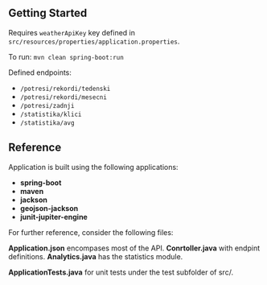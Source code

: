 ## Getting Started

Requires ```weatherApiKey``` key defined in ```src/resources/properties/application.properties```.

To run: ```mvn clean spring-boot:run ```

Defined endpoints:
- ```/potresi/rekordi/tedenski```
- ```/potresi/rekordi/mesecni```
- ```/potresi/zadnji```
- ```/statistika/klici```
- ```/statistika/avg```
  
## Reference
Application is built using the following applications: 
- __spring-boot__
- __maven__ 
- __jackson__ 
- __geojson-jackson__ 
- __junit-jupiter-engine__ 

For further reference, consider the following files:

__Application.json__ encompases most of the API.
__Conrtoller.java__ with endpint definitions.
__Analytics.java__ has the statistics module.

__ApplicationTests.java__ for unit tests under the test subfolder of src/.